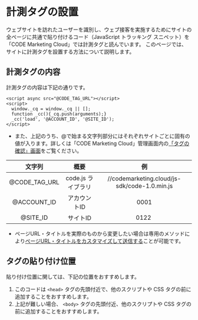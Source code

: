 # 計測タグの設置

ウェブサイトを訪れたユーザーを識別し、ウェブ接客を実施するためにサイトの全ページに共通で貼り付けるコード（JavaScript トラッキング スニペット）を「CODE Marketing Cloud」では計測タグと読んでいます。
このページでは、サイトに計測タグを設置する方法について説明します。

## 計測タグの内容

計測タグの内容は下記の通りです。

```
<script async src="@CODE_TAG_URL"></script>
<script>
  window._cq = window._cq || [];
  function _cc(){_cq.push(arguments);}
  _cc('load', '@ACCOUNT_ID', '@SITE_ID');
</script>
```

- また、上記のうち、@で始まる文字列部分にはそれぞれサイトごとに固有の値が入ります。詳しくは「CODE Marketing Cloud」管理画面内の[「タグの確認」画面](/ja/in-browser/tracker-tag.html)をご覧ください。

| 文字列 | 概要 | 例 |
|:--------:|:--------:|:--------:|
| @CODE_TAG_URL | code.js ライブラリ | //codemarketing.cloud/js-sdk/code-1.0.min.js |
| @ACCOUNT_ID | アカウントID | 0001 |
| @SITE_ID | サイトID | 0122 |

- ページURL・タイトルを実際のものから変更したい場合は専用のメソッドにより[ページURL・タイトルをカスタマイズして送信する](./track-page.html)ことが可能です。

## タグの貼り付け位置

貼り付け位置に関しては、下記の位置をおすすめします。

1. このコードは ``<head>`` タグの先頭付近で、他のスクリプトや CSS タグの前に追加することをおすすめします。
1. 上記が難しい場合、 ``<body>`` タグの先頭付近、他のスクリプトや CSS タグの前に追加することをおすすめします。
